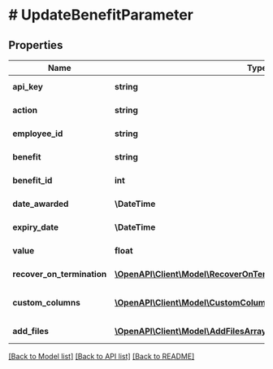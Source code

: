# # UpdateBenefitParameter

## Properties

Name | Type | Description | Notes
------------ | ------------- | ------------- | -------------
**api_key** | **string** | APIKey for employee api to UpdateBenefit |
**action** | **string** | Action name &#x3D; UpdateBenefit |
**employee_id** | **string** | Employee Id for update benefit |
**benefit** | **string** | Benefit for update benefit |
**benefit_id** | **int** | Benefit id for update benefit |
**date_awarded** | **\DateTime** | DateAwarded for update benefit |
**expiry_date** | **\DateTime** | ExpiryDate for update benefit | [optional]
**value** | **float** | Value for update benefit | [optional]
**recover_on_termination** | [**\OpenAPI\Client\Model\RecoverOnTermination**](RecoverOnTermination.md) | RecoverOnTermination for update benefit |
**custom_columns** | [**\OpenAPI\Client\Model\CustomColumnsArrayForAddNewBenefitInner[]**](CustomColumnsArrayForAddNewBenefitInner.md) | CustomColumns contain column name and column value | [optional]
**add_files** | [**\OpenAPI\Client\Model\AddFilesArrayForUpdateBenefitInner[]**](AddFilesArrayForUpdateBenefitInner.md) | AddFiles contain file info. | [optional]

[[Back to Model list]](../../README.md#models) [[Back to API list]](../../README.md#endpoints) [[Back to README]](../../README.md)
